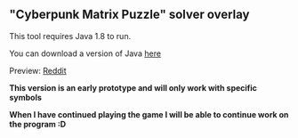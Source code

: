 ## "Cyberpunk Matrix Puzzle" solver overlay

This tool requires Java 1.8 to run.

You can download a version of Java [here](https://www.oracle.com/java/technologies/javase-downloads.html)

Preview: [Reddit](https://www.reddit.com/r/cyberpunkgame/comments/kns2pd/cyberpunk_matrix_overlay_pc_automatically_solves/)

**This version is an early prototype and will only work with specific symbols**

**When I have continued playing the game I will be able to continue work on the program :D**
